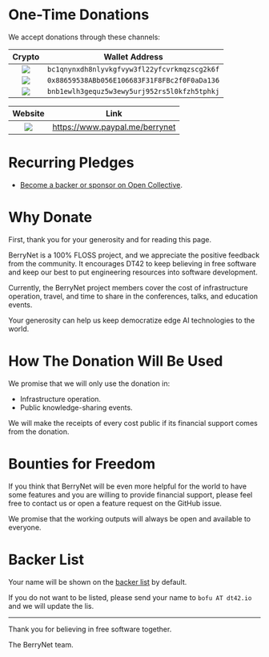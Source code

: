 # One-Time Donations

We accept donations through these channels:

|Crypto|Wallet Address|
|:--:|--|
|![](https://github.com/atomiclabs/cryptocurrency-icons/raw/master/32/icon/btc.png)|`bc1qnynxdh8nlyvkgfvyw3fl22yfcvrkmqzscg2k6f`|
|![](https://github.com/atomiclabs/cryptocurrency-icons/raw/master/32/icon/eth.png)|`0x88659538ABb056E106683F31F8FBc2f0F0aDa136`|
|![](https://github.com/atomiclabs/cryptocurrency-icons/raw/master/32/icon/bnb.png)|`bnb1ewlh3gequz5w3ewy5urj952rs5l0kfzh5tphkj`|

|Website|Link|
|:--:|--|
|![](https://user-images.githubusercontent.com/292790/67652980-59d97900-f982-11e9-98d5-2f0e19f64139.png)|https://www.paypal.me/berrynet|

# Recurring Pledges

* [Become a backer or sponsor on Open Collective](https://opencollective.com/berrynet).

# Why Donate

First, thank you for your generosity and for reading this page.

BerryNet is a 100% FLOSS project, and we appreciate the positive feedback from the community. It encourages DT42 to keep believing in free software and keep our best to put engineering resources into software development.

Currently, the BerryNet project members cover the cost of infrastructure operation, travel, and time to share in the conferences, talks, and education events.

Your generosity can help us keep democratize edge AI technologies to the world.

# How The Donation Will Be Used

We promise that we will only use the donation in:

* Infrastructure operation.
* Public knowledge-sharing events.

We will make the receipts of every cost public if its financial support comes from the donation.

# Bounties for Freedom

If you think that BerryNet will be even more helpful for the world to have some features and you are willing to provide financial support, please feel free to contact us or open a feature request on the GitHub issue.

We promise that the working outputs will always be open and available to everyone.

# Backer List

Your name will be shown on the [backer list](https://github.com/DT42/BerryNet/blob/master/BACKERS.md) by default.

If you do not want to be listed, please send your name to `bofu AT dt42.io` and we will update the lis.

---
Thank you for believing in free software together.

The BerryNet team.
